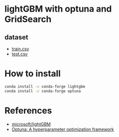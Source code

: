 # lightGBM with optuna and GridSearch

## dataset 

- [train.csv](https://signate.jp/competitions/624)
- [test.csv](https://signate.jp/competitions/624)


# How to install
```zsh
conda install -c conda-forge lightgbm
conda install -c conda-forge optuna
```

# References
- [microsoft/lightGBM](https://github.com/microsoft/LightGBM)
- [Optuna: A hyperparameter optimization framework](https://github.com/optuna/optuna)
